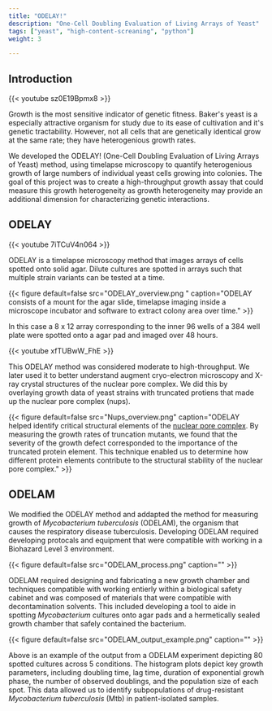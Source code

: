 ```yaml
---
title: "ODELAY!"
description: "One-Cell Doubling Evaluation of Living Arrays of Yeast"
tags: ["yeast", "high-content-screaning", "python"]
weight: 3

---
```


## Introduction


{{< youtube sz0E19Bpmx8 >}}


Growth is the most sensitive indicator of genetic fitness.  Baker's yeast is a especially attractive organism for study due to its ease of cultivation and it's genetic tractability.  However, not all cells that are genetically identical grow at the same rate; they have heterogenious growth rates.   

We developed the ODELAY! (One-Cell Doubling Evaluation of Living Arrays of Yeast) method,  using timelapse microscopy to quantify heterogenious growth of large numbers of individual yeast cells growing into colonies.  The goal of this project was to create a high-throughput growth assay that could measure this growth heterogeneity as growth heterogeneity may provide an additional dimension for characterizing genetic interactions. 

## ODELAY

{{< youtube 7iTCuV4n064 >}}

ODELAY is a timelapse microscopy method that images arrays of cells spotted onto solid agar.  Dilute cultures are spotted in arrays such that multiple strain variants can be tested at a time.  

{{< figure default=false  src="ODELAY_overview.png  " 
    caption="ODELAY consists of a mount for the agar slide, timelapse imaging inside a microscope incubator and software to extract colony area over time."
    >}}


In this case a 8 x 12 array corresponding to the inner 96 wells of a 384 well plate were spotted onto a agar pad and imaged over 48 hours.

{{< youtube xfTUBwW_FhE >}}

This ODELAY method was considered moderate to high-throughput.  We later used it to better understand augment cryo-electron microscopy and X-ray crystal structures of the nuclear pore complex.  We did this by overlaying growth data of yeast strains with truncated protiens that made up the nuclear pore complex (nups).  

{{< figure default=false  src="Nups_overview.png" 
    caption="ODELAY helped identify critical structural elements of the [nuclear pore complex](https://doi.org/10.1038/nature26003).  By measuring the growth rates of truncation mutants, we found that the severity of the growth defect corresponded to the importance of the truncated protein element. This technique enabled us to determine how different protein elements contribute to the structural stability of the nuclear pore complex."
    >}}

## ODELAM

We modified the ODELAY method and addapted the method for measuring growth of *Mycobacterium tuberculosis* (ODELAM), the organism that causes the respiratory disease tuberculosis.  Developing ODELAM required developing protocals and equipment that were compatible with working in a Biohazard Level 3 environment.   


{{< figure default=false  src="ODELAM_process.png" 
    caption=""
    >}}

ODELAM required designing and fabricating a new growth chamber and techniques compatible with working entierly within a biological safety cabinet and was composed of materials that were compatible with decontamination solvents.  This included developing a tool to aide in spotting *Mycobacterium* cultures onto agar pads and a hermetically sealed growth chamber that safely contained the bacterium. 

{{< figure default=false  src="ODELAM_output_example.png" 
    caption=""
    >}}

Above is an example of the output from a ODELAM experiment depicting 80 spotted cultures across 5 conditions. The histogram plots depict key growth parameters, including doubling time, lag time, duration of exponential growh phase, the number of observed doublings, and the population size of each spot.   This data allowed us to identify subpopulations of drug-resistant *Mycobacterium tuberculosis* (Mtb) in patient-isolated samples.